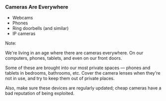 ### Cameras Are Everywhere

* <!-- .element: class="fragment" --> Webcams
* <!-- .element: class="fragment" --> Phones
* <!-- .element: class="fragment" --> Ring doorbells (and similar)
* <!-- .element: class="fragment" --> IP cameras

Note:

We're living in an age where there are cameras everywhere. On our computers, phones, tablets, and even on our front doors.

Some of these are brought into our most private spaces — phones and tablets in bedrooms, bathrooms, etc. Cover the camera lenses when they're not in use, and try to keep them out of private places.

Also, make sure these devices are regularly updated; cheap cameras have a bad reputation of being exploited.
